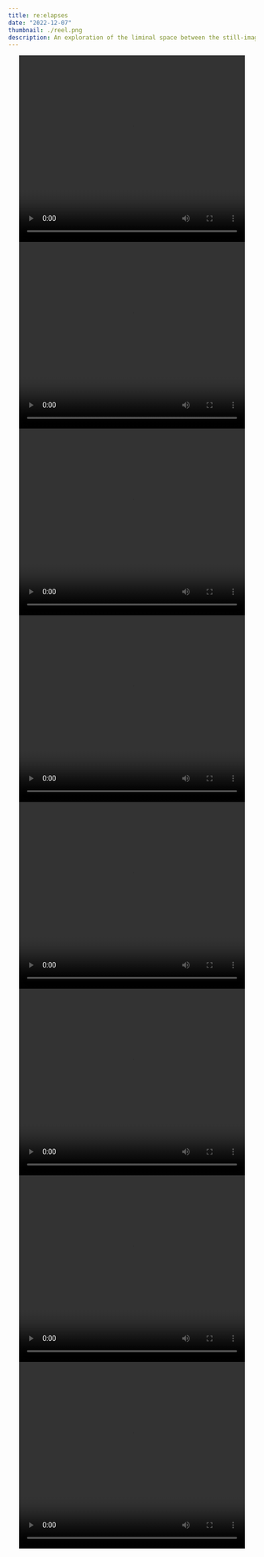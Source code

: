 ```yaml
---
title: re:elapses
date: "2022-12-07"
thumbnail: ./reel.png
description: An exploration of the liminal space between the still-image and the motion-picture. Not quite a screen-saver, not quite a single-channel video, not quite a still-image -- these pieces exist on the fringe of the digital medium as evidence of its plasticity.
---
```


<div style="text-align: center">
<video id='_video_container' width='460' height='380' controls autoplay loop>>
    <source src="./reel_001.iphone.mp4" type="video/mp4">
    <source src="./reel_001.theora.ogv" type="video/ogg">
    <source src="./reel_001.webmvp8.webm" type="video/webm">
</video>
</div>

<div style="text-align: center">
<video id='_video_container' width='460' height='380' controls autoplay loop>>
    <source src="./reel_002.iphone.mp4" type="video/mp4">
    <source src="./reel_002.theora.ogv" type="video/ogg">
    <source src="./reel_002.webmvp8.webm" type="video/webm">
</video>
</div>

<div style="text-align: center">
<video id='_video_container' width='460' height='380' controls autoplay loop>>
    <source src="./reel_003.iphone.mp4" type="video/mp4">
    <source src="./reel_003.theora.ogv" type="video/ogg">
    <source src="./reel_003.webmvp8.webm" type="video/webm">
</video>
</div>

<div style="text-align: center">
<video id='_video_container' width='460' height='380' controls autoplay loop>>
    <source src="./reel_004.iphone.mp4" type="video/mp4">
    <source src="./reel_004.theora.ogv" type="video/ogg">
    <source src="./reel_004.webmvp8.webm" type="video/webm">
</video>
</div>

<div style="text-align: center">
<video id='_video_container' width='460' height='380' controls autoplay loop>>
    <source src="./reel_005.iphone.mp4" type="video/mp4">
    <source src="./reel_005.theora.ogv" type="video/ogg">
    <source src="./reel_005.webmvp8.webm" type="video/webm">
</video>
</div>

<div style="text-align: center">
<video id='_video_container' width='460' height='380' controls autoplay loop>>
    <source src="./reel_006.iphone.mp4" type="video/mp4">
    <source src="./reel_006.theora.ogv" type="video/ogg">
    <source src="./reel_006.webmvp8.webm" type="video/webm">
</video>
</div>

<div style="text-align: center">
<video id='_video_container' width='460' height='380' controls autoplay loop>>
    <source src="./reel_007.iphone.mp4" type="video/mp4">
    <source src="./reel_007.theora.ogv" type="video/ogg">
    <source src="./reel_007.webmvp8.webm" type="video/webm">
</video>
</div>

<div style="text-align: center">
<video id='_video_container' width='460' height='380' controls autoplay loop>>
    <source src="./reel_008.iphone.mp4" type="video/mp4">
    <source src="./reel_008.theora.ogv" type="video/ogg">
    <source src="./reel_008.webmvp8.webm" type="video/webm">
</video>
</div>

